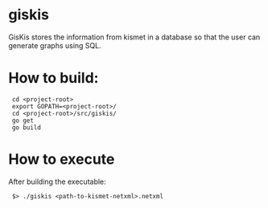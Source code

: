 # giskis
GisKis stores the information from kismet in a database so that the user can generate graphs using SQL.

# How to build:

```
 cd <project-root>
 export GOPATH=<project-root>/
 cd <project-root>/src/giskis/
 go get
 go build
```

# How to execute
After building the executable:
```
 $> ./giskis <path-to-kismet-netxml>.netxml
```
